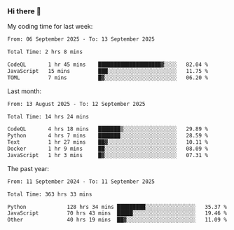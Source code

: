 ### Hi there 👋

My coding time for last week:

<!--START_SECTION:week-->

```txt
From: 06 September 2025 - To: 13 September 2025

Total Time: 2 hrs 8 mins

CodeQL       1 hr 45 mins    ████████████████████▓░░░░   82.04 %
JavaScript   15 mins         ███░░░░░░░░░░░░░░░░░░░░░░   11.75 %
TOML         7 mins          █▓░░░░░░░░░░░░░░░░░░░░░░░   06.20 %
```

<!--END_SECTION:week-->

Last month:

<!--START_SECTION:month-->

```txt
From: 13 August 2025 - To: 12 September 2025

Total Time: 14 hrs 24 mins

CodeQL       4 hrs 18 mins   ███████▒░░░░░░░░░░░░░░░░░   29.89 %
Python       4 hrs 7 mins    ███████░░░░░░░░░░░░░░░░░░   28.59 %
Text         1 hr 27 mins    ██▓░░░░░░░░░░░░░░░░░░░░░░   10.11 %
Docker       1 hr 9 mins     ██░░░░░░░░░░░░░░░░░░░░░░░   08.09 %
JavaScript   1 hr 3 mins     █▓░░░░░░░░░░░░░░░░░░░░░░░   07.31 %
```

<!--END_SECTION:month-->

The past year:

<!--START_SECTION:year-->

```txt
From: 11 September 2024 - To: 11 September 2025

Total Time: 363 hrs 33 mins

Python             128 hrs 34 mins █████████░░░░░░░░░░░░░░░░   35.37 %
JavaScript         70 hrs 43 mins  █████░░░░░░░░░░░░░░░░░░░░   19.46 %
Other              40 hrs 19 mins  ██▓░░░░░░░░░░░░░░░░░░░░░░   11.09 %
```

<!--END_SECTION:year-->
